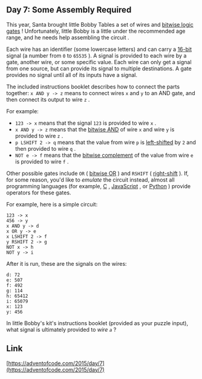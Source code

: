 ## Day 7: Some Assembly Required

This year, Santa brought little Bobby Tables a set of wires and [bitwise logic gates](https://en.wikipedia.org/wiki/Bitwise_operation) ! Unfortunately, little Bobby is a little under the recommended age range, and he needs help assembling the circuit .

Each wire has an identifier (some lowercase letters) and can carry a [16-bit](https://en.wikipedia.org/wiki/16-bit) signal (a number from `0` to `65535` ). A signal is provided to each wire by a gate, another wire, or some specific value. Each wire can only get a signal from one source, but can provide its signal to multiple destinations. A gate provides no signal until all of its inputs have a signal.

The included instructions booklet describes how to connect the parts together: `x AND y -> z` means to connect wires `x` and `y` to an AND gate, and then connect its output to wire `z` .

For example:

- `123 -> x` means that the signal `123` is provided to wire `x` .
- `x AND y -> z` means that the [bitwise AND](https://en.wikipedia.org/wiki/Bitwise_operation#AND) of wire `x` and wire `y` is provided to wire `z` .
- `p LSHIFT 2 -> q` means that the value from wire `p` is [left-shifted](https://en.wikipedia.org/wiki/Logical_shift) by `2` and then provided to wire `q` .
- `NOT e -> f` means that the [bitwise complement](https://en.wikipedia.org/wiki/Bitwise_operation#NOT) of the value from wire `e` is provided to wire `f` .

Other possible gates include `OR` ( [bitwise OR](https://en.wikipedia.org/wiki/Bitwise_operation#OR) ) and `RSHIFT` ( [right-shift](https://en.wikipedia.org/wiki/Logical_shift) ). If, for some reason, you'd like to _emulate_ the circuit instead, almost all programming languages (for example, [C](https://en.wikipedia.org/wiki/Bitwise_operations_in_C) , [JavaScript](https://developer.mozilla.org/en-US/docs/Web/JavaScript/Reference/Operators/Bitwise_Operators) , or [Python](https://wiki.python.org/moin/BitwiseOperators) ) provide operators for these gates.

For example, here is a simple circuit:

```
123 -> x
456 -> y
x AND y -> d
x OR y -> e
x LSHIFT 2 -> f
y RSHIFT 2 -> g
NOT x -> h
NOT y -> i
```

After it is run, these are the signals on the wires:

```
d: 72
e: 507
f: 492
g: 114
h: 65412
i: 65079
x: 123
y: 456
```

In little Bobby's kit's instructions booklet (provided as your puzzle input), what signal is ultimately provided to _wire `a`_ ?

## Link

[https://adventofcode.com/2015/day/7](https://adventofcode.com/2015/day/7)

